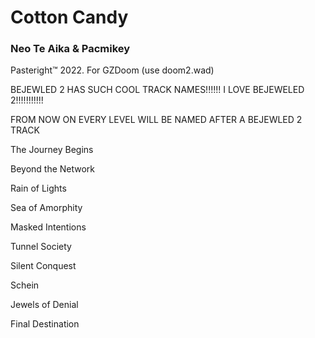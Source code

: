 # Cotton Candy
### **Neo Te Aika & Pacmikey**
Pasteright™ 2022. For GZDoom (use doom2.wad)

BEJEWLED 2 HAS SUCH COOL TRACK NAMES!!!!!! I LOVE BEJEWELED 2!!!!!!!!!!!

FROM NOW ON EVERY LEVEL WILL BE NAMED AFTER A BEJEWLED 2 TRACK

The Journey Begins

Beyond the Network

Rain of Lights

Sea of Amorphity

Masked Intentions

Tunnel Society

Silent Conquest

Schein

Jewels of Denial

Final Destination
